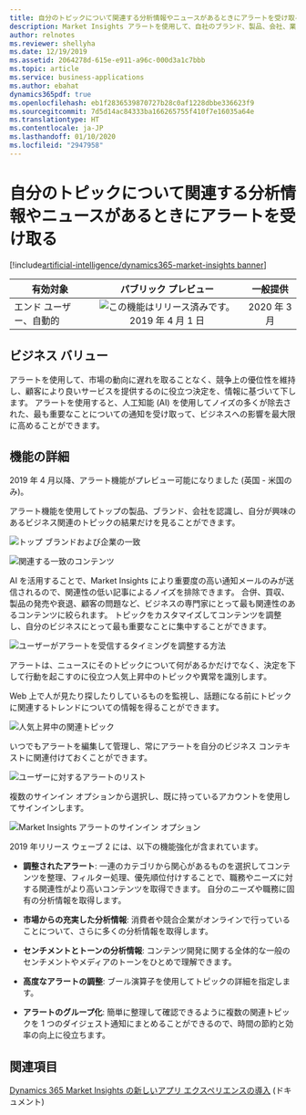 ```yaml
---
title: 自分のトピックについて関連する分析情報やニュースがあるときにアラートを受け取る
description: Market Insights アラートを使用して、自社のブランド、製品、会社、業界についての顧客や競合企業による Web 上での発言を追跡します。 毎日または毎週受け取るメールで、特定のトピックに関連した最も重要な出来事を数分で把握します。
author: relnotes
ms.reviewer: shellyha
ms.date: 12/19/2019
ms.assetid: 2064278d-615e-e911-a96c-000d3a1c7bbb
ms.topic: article
ms.service: business-applications
ms.author: ebahat
dynamics365pdf: true
ms.openlocfilehash: eb1f2836539870727b28c0af1228dbbe336623f9
ms.sourcegitcommit: 7d5d14ac84333ba166265755f410f7e16035a64e
ms.translationtype: HT
ms.contentlocale: ja-JP
ms.lasthandoff: 01/10/2020
ms.locfileid: "2947958"
---
```

# <a name="get-email-alerts-when-there-are-relevant-insights-or-news-about-your-topics"></a>自分のトピックについて関連する分析情報やニュースがあるときにアラートを受け取る
[!include[artificial-intelligence/dynamics365-market-insights banner](../includes/artificial-intelligence/dynamics365-market-insights.md)]

| 有効対象    |  パブリック プレビュー | 一般提供 | 
| ---------- | :----------: |:----------: |
|エンド ユーザー、自動的|![この機能はリリース済みです。](/dynamics365-release-plan/media/green-checkmark.png "この機能はリリース済みです。") 2019 年 4 月 1 日| 2020 年 3 月|


## <a name="business-value"></a>ビジネス バリュー
<!-- bv start -->
アラートを使用して、市場の動向に遅れを取ることなく、競争上の優位性を維持し、顧客により良いサービスを提供するのに役立つ決定を、情報に基づいて下します。 アラートを使用すると、人工知能 (AI) を使用してノイズの多くが除去された、最も重要なことについての通知を受け取って、ビジネスへの影響を最大限に高めることができます。
<!-- bv end -->



## <a name="feature-details"></a>機能の詳細
<!--feature detail start -->
2019 年 4 月以降、アラート機能がプレビュー可能になりました (英国 - 米国のみ)。

アラート機能を使用してトップの製品、ブランド、会社を認識し、自分が興味のあるビジネス関連のトピックの結果だけを見ることができます。 

![トップ ブランドおよび企業の一致](media/alerts-1.png "トップ ブランドおよび企業の一致") 

![関連する一致のコンテンツ](media/alerts-2.png "関連する一致のコンテンツ") 

AI を活用することで、Market Insights により重要度の高い通知メールのみが送信されるので、関連性の低い記事によるノイズを排除できます。 合併、買収、製品の発売や衰退、顧客の問題など、ビジネスの専門家にとって最も関連性のあるコンテンツに絞られます。 トピックをカスタマイズしてコンテンツを調整し、自分のビジネスにとって最も重要なことに集中することができます。 

![ユーザーがアラートを受信するタイミングを調整する方法](media/alerts-3.png "ユーザーがアラートを受信するタイミングを調整する方法") 

アラートは、ニュースにそのトピックについて何があるかだけでなく、決定を下して行動を起こすのに役立つ人気上昇中のトピックや異常を識別します。 

Web 上で人が見たり探したりしているものを監視し、話題になる前にトピックに関連するトレンドについての情報を得ることができます。 

![人気上昇中の関連トピック](media/alerts-5.png "人気上昇中の関連トピック") 

いつでもアラートを編集して管理し、常にアラートを自分のビジネス コンテキストに関連付けておくことができます。 

![ユーザーに対するアラートのリスト](media/alerts-6.png "ユーザーに対するアラートのリスト") 

複数のサインイン オプションから選択し、既に持っているアカウントを使用してサインインします。 

![Market Insights アラートのサインイン オプション](media/alerts-7.png "Market Insights アラートのサインイン オプション") 

2019 年リリース ウェーブ 2 には、以下の機能強化が含まれています。 

-  **調整されたアラート**: 一連のカテゴリから関心があるものを選択してコンテンツを整理、フィルター処理、優先順位付けすることで、職務やニーズに対する関連性がより高いコンテンツを取得できます。 自分のニーズや職務に固有の分析情報を取得します。 

-  **市場からの充実した分析情報**: 消費者や競合企業がオンラインで行っていることについて、さらに多くの分析情報を取得します。 

-  **センチメントとトーンの分析情報**: コンテンツ開発に関する全体的な一般のセンチメントやメディアのトーンをひとめで理解できます。 

-  **高度なアラートの調整**: ブール演算子を使用してトピックの詳細を指定します。 

-  **アラートのグループ化**: 簡単に整理して確認できるように複数の関連トピックを 1 つのダイジェスト通知にまとめることができるので、時間の節約と効率の向上に役立ちます。
<!--feature detail end -->










## <a name="see-also"></a>関連項目

[Dynamics 365 Market Insights の新しいアプリ エクスペリエンスの導入](https://community.dynamics.com/365/aimarketinsights/b/marketinsightsteamblog/posts/introducing-a-new-app-experience-for-dynamics-365-market-insights) (ドキュメント)
